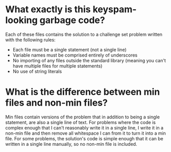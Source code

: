 # What exactly is this keyspam-looking garbage code?

Each of these files contains the solution to a challenge set problem written with the following rules:

* Each file must be a single statement (not a single line)
* Variable names must be comprised entirely of underscores
* No importing of any files outside the standard library (meaning you can't have multiple files for multiple statements)
* No use of string literals

# What is the difference between min files and non-min files?

Min files contain versions of the problem that in addition to being a single statement, are also a single line of text. For problems where the code is complex enough that I can't reasonably write it in a single line, I write it in a non-min file and then remove all whitespace I can from it to turn it into a min file. For some problems, the solution's code is simple enough that it can be written in a single line manually, so no non-min file is included.
